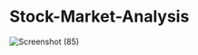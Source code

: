 # Stock-Market-Analysis

![Screenshot (85)](https://github.com/user-attachments/assets/2739c708-9f45-4ca2-8e13-84a109a170c8)
